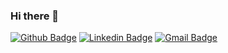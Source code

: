### Hi there 👋

[![Github Badge](https://img.shields.io/badge/-Github-000?style=flat-square&logo=Github&logoColor=white&link=https://github.com/LucasMSnts)](https://github.com/LucasMSnts)
[![Linkedin Badge](https://img.shields.io/badge/-Lucas%20Mauro%20Santos-blue?style=flat-square&logo=Linkedin&logoColor=white&link=https://www.linkedin.com/in/lucas-mauro-santos-66b630132/)](https://www.linkedin.com/in/lucas-mauro-santos-66b630132/)
[![Gmail Badge](https://img.shields.io/badge/-Email-blue?style=flat-square&logo=Gmail&logoColor=white&link=mailto:lucas_de_mauro@hotmail.com)](mailto:lucas_de_mauro@hotmail.com)

<!--
**LucasMSnts/LucasMSnts** is a ✨ _special_ ✨ repository because its `README.md` (this file) appears on your GitHub profile.

Here are some ideas to get you started:

- 🔭 I’m currently working on ...
- 🌱 I’m currently learning ...
- 👯 I’m looking to collaborate on ...
- 🤔 I’m looking for help with ...
- 💬 Ask me about ...
- 📫 How to reach me: ...
- 😄 Pronouns: ...
- ⚡ Fun fact: ...
-->
